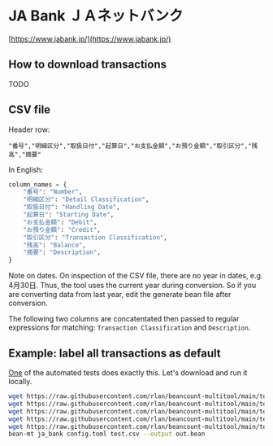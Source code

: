 # JA Bank ＪＡネットバンク

[https://www.jabank.jp/](https://www.jabank.jp/)

## How to download transactions

TODO

## CSV file

Header row:

```csv
"番号","明細区分","取扱日付","起算日","お支払金額","お預り金額","取引区分","残高","摘要"
```

In English:

```python
column_names = {
    "番号": "Number",
    "明細区分": "Detail Classification",
    "取扱日付": "Handling Date",
    "起算日": "Starting Date",
    "お支払金額": "Debit",
    "お預り金額": "Credit",
    "取引区分": "Transaction Classification",
    "残高": "Balance",
    "摘要": "Description",
}
```

Note on dates. On inspection of the CSV file, there are no year in dates, e.g. 4月30日. Thus, the tool uses the current year during conversion. So if you are converting data from last year, edit the generate bean file after conversion.

The following two columns are concatentated then passed to regular expressions for matching: `Transaction Classification` and `Description`.

## Example: label all transactions as default

[One](https://github.com/rlan/beancount-multitool/tree/main/tests/data/ja_bank) of the automated tests does exactly this. Let's download and run it locally.

```sh
wget https://raw.githubusercontent.com/rlan/beancount-multitool/main/tests/data/ja_bank/config.toml
wget https://raw.githubusercontent.com/rlan/beancount-multitool/main/tests/data/ja_bank/credit_mapping.toml
wget https://raw.githubusercontent.com/rlan/beancount-multitool/main/tests/data/ja_bank/debit_mapping.toml
wget https://raw.githubusercontent.com/rlan/beancount-multitool/main/tests/data/ja_bank/test.bean
wget https://raw.githubusercontent.com/rlan/beancount-multitool/main/tests/data/ja_bank/test.csv
bean-mt ja_bank config.toml test.csv --output out.bean
```
